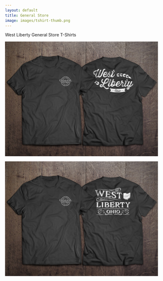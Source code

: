 ```yaml
---
layout: default
title: General Store
image: images/tshirt-thumb.png
---
```

West Liberty General Store T-Shirts

![General Store T-shirt 1](/images/tshirt-3.jpg)

![General Store T-shirt 2](/images/tshirt-4.jpg)
